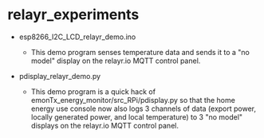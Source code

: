 # relayr_experiments

* esp8266_I2C_LCD_relayr_demo.ino

  - This demo program senses temperature data and sends it to a "no model" display on the relayr.io MQTT control panel.

* pdisplay_relayr_demo.py

  - This demo program is a quick hack of emonTx_energy_monitor/src_RPi/pdisplay.py so that the home energy use console now also logs 3 channels of data (export power, locally generated power, and local temperature) to 3 "no model" displays on  the relayr.io MQTT control panel.
